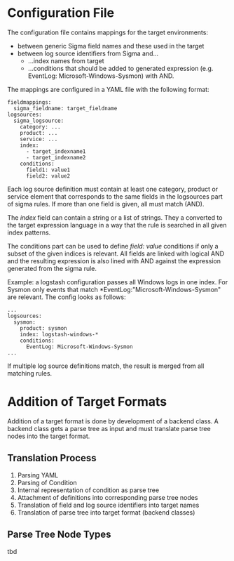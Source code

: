# Configuration File

The configuration file contains mappings for the target environments:

* between generic Sigma field names and these used in the target
* between log source identifiers from Sigma and...
  * ...index names from target
  * ...conditions that should be added to generated expression (e.g. EventLog: Microsoft-Windows-Sysmon) with AND.

The mappings are configured in a YAML file with the following format:

```
fieldmappings:
  sigma_fieldname: target_fieldname
logsources:
  sigma_logsource:
    category: ...
    product: ...
    service: ...
    index:
      - target_indexname1
      - target_indexname2
    conditions:
      field1: value1
      field2: value2
```

Each log source definition must contain at least one category, product or service element that corresponds to the same fields in the logsources part of sigma rules. If more than one field is given, all must match (AND).

The *index* field can contain a string or a list of strings. They a converted to the target expression language in a way that the rule is searched in all given index patterns.

The conditions part can be used to define *field: value* conditions if only a subset of the given indices is relevant. All fields are linked with logical AND and the resulting expression is also lined with AND against the expression generated from the sigma rule.

Example: a logstash configuration passes all Windows logs in one index. For Sysmon only events that match *EventLog:"Microsoft-Windows-Sysmon" are relevant. The config looks as follows:

```
...
logsources:
  sysmon:
    product: sysmon
    index: logstash-windows-*
    conditions:
      EventLog: Microsoft-Windows-Sysmon
...
```

If multiple log source definitions match, the result is merged from all matching rules.

# Addition of Target Formats
Addition of a target format is done by development of a backend class. A backend class gets a parse tree as input and must translate parse tree nodes into the target format.

## Translation Process

1. Parsing YAML
2. Parsing of Condition
3. Internal representation of condition as parse tree
4. Attachment of definitions into corresponding parse tree nodes
5. Translation of field and log source identifiers into target names
6. Translation of parse tree into target format (backend classes)

## Parse Tree Node Types
tbd